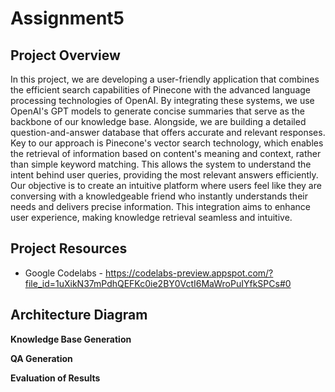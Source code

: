 # Assignment5

## Project Overview

In this project, we are developing a user-friendly application that combines the efficient search capabilities of Pinecone with the advanced language processing technologies of OpenAI. By integrating these systems, we use OpenAI's GPT models to generate concise summaries that serve as the backbone of our knowledge base. Alongside, we are building a detailed question-and-answer database that offers accurate and relevant responses.
Key to our approach is Pinecone's vector search technology, which enables the retrieval of information based on content's meaning and context, rather than simple keyword matching. This allows the system to understand the intent behind user queries, providing the most relevant answers efficiently.
Our objective is to create an intuitive platform where users feel like they are conversing with a knowledgeable friend who instantly understands their needs and delivers precise information. This integration aims to enhance user experience, making knowledge retrieval seamless and intuitive.

## Project Resources
- Google Codelabs - [https://codelabs-preview.appspot.com/?file_id=1uXikN37mPdhQEFKc0ie2BY0VctI6MaWroPuIYfkSPCs#0 ](https://codelabs-preview.appspot.com/?file_id=1LhPahVn6ePoLbodXvMhBIhIVaoZWisL6UW6Zlb3CWYU#0)

## Architecture Diagram
**Knowledge Base Generation**

**QA Generation**

**Evaluation of Results**
